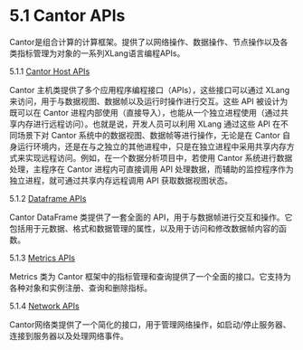 # 5.1 Cantor APIs

Cantor是组合计算的计算框架。提供了以网络操作、数据操作、节点操作以及各类指标管理为对象的一系列XLang语言编程APIs。

5.1.1 [Cantor Host APIs](apis/cantor/cantor_host_apis.md)

Cantor 主机类提供了多个应用程序编程接口（APIs），这些接口可以通过 XLang 来访问，用于与数据视图、数据帧以及运行时操作进行交互。这些 API 被设计为既可以在 Cantor 进程内部使用（直接导入），也能从一个独立进程使用（通过共享内存进行远程访问）。也就是说，开发人员可以利用 XLang 通过这些 API 在不同场景下对 Cantor 系统中的数据视图、数据帧等进行操作，无论是在 Cantor 自身运行环境内，还是在与之独立的其他进程中，只是在独立进程中采用共享内存方式来实现远程访问。例如，在一个数据分析项目中，若使用 Cantor 系统进行数据处理，主程序在 Cantor 进程内可直接调用 API 处理数据，而辅助的监控程序作为独立进程，就可通过共享内存远程调用 API 获取数据视图状态。

5.1.2 [Dataframe APIs](apis/cantor/dataframe_apis.md)

Cantor DataFrame 类提供了一套全面的 API，用于与数据帧进行交互和操作。它包括用于元数据、格式和数据管理的属性，以及用于访问和修改数据帧内容的函数。

5.1.3 [Metrics APIs](apis/cantor/metrics_apis.md)

Metrics 类为 Cantor 框架中的指标管理和查询提供了一个全面的接口。它支持为各种对象和实例注册、查询和删除指标。

 5.1.4 [Network APIs](apis/cantor/network_apis)

Cantor网络类提供了一个简化的接口，用于管理网络操作，如启动/停止服务器、连接到服务器以及处理网络事件。